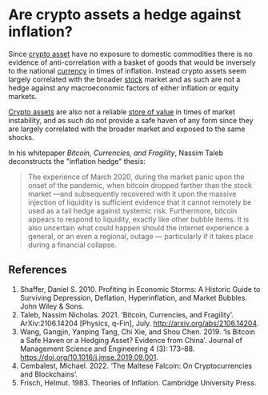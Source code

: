 # Are crypto assets a hedge against inflation?
 Since [crypto asset](../concepts/cryptoasset.md) have no exposure to domestic commodities there is no evidence of anti-correlation with a basket of goods that would be inversely to the national [currency](../concepts/currency.md) in times of inflation. Instead crypto assets seem largely correlated with the broader [stock](../concepts/stock.md) market and as such are not a hedge against any macroeconomic factors of either inflation or equity markets.
 
[Crypto assets](../concepts/cryptoasset.md) are also not a reliable [store of value](../concepts/store-of-value.md) in times of market instability, and as such do not provide a safe haven of any form since they are largely correlated with the broader market and exposed to the same shocks.

 In his whitepaper *Bitcoin, Currencies, and Fragility*, Nassim Taleb deconstructs the "inflation hedge" thesis:
 
> The experience of March 2020, during the market panic upon the onset of the pandemic, when bitcoin dropped farther than the stock market —and subsequently recovered with it upon the massive injection of liquidity is sufficient evidence that it cannot remotely be used as a tail hedge against systemic risk. Furthermore, bitcoin appears to respond to liquidity, exactly like other bubble items. It is also uncertain what could happen should the internet experience a general, or an even a regional, outage — particularly if it takes place during a financial collapse.

## References
1. Shaffer, Daniel S. 2010. Profiting in Economic Storms: A Historic Guide to Surviving Depression, Deflation, Hyperinflation, and Market Bubbles. John Wiley & Sons.
1. Taleb, Nassim Nicholas. 2021. ‘Bitcoin, Currencies, and Fragility’. ArXiv:2106.14204 [Physics, q-Fin], July. http://arxiv.org/abs/2106.14204.
1. Wang, Gangjin, Yanping Tang, Chi Xie, and Shou Chen. 2019. ‘Is Bitcoin a Safe Haven or a Hedging Asset? Evidence from China’. Journal of Management Science and Engineering 4 (3): 173–88. https://doi.org/10.1016/j.jmse.2019.09.001.
1. Cembalest, Michael. 2022. ‘The Maltese Falcoin: On Cryptocurrencies and Blockchains’.
1. Frisch, Helmut. 1983. Theories of Inflation. Cambridge University Press.